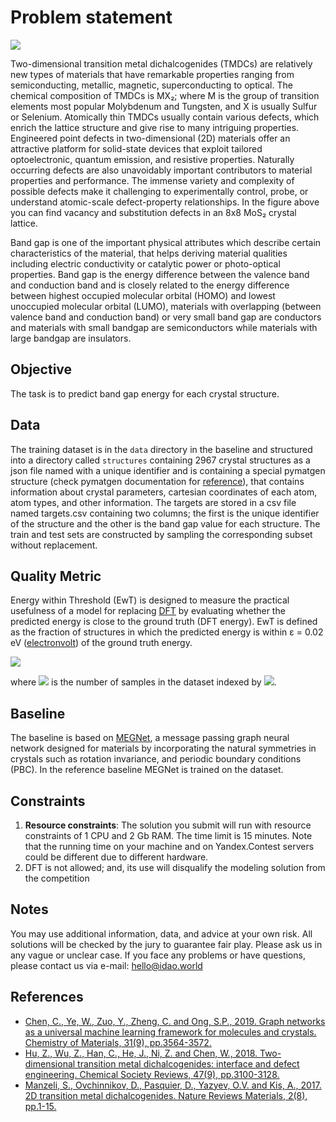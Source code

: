 # Problem statement
![](https://i.ibb.co/RzWkkmN/image.png)

Two-dimensional transition metal dichalcogenides (TMDCs) are relatively new types of materials that have remarkable properties ranging from semiconducting, metallic, magnetic, superconducting to optical. The chemical composition of TMDCs is MX₂; where M is the group of transition elements most popular Molybdenum and Tungsten, and X is usually Sulfur or Selenium. Atomically thin TMDCs usually contain various defects, which enrich the lattice structure and give rise to many intriguing properties. Engineered point defects in two-dimensional (2D) materials offer an attractive platform for solid-state devices that exploit tailored optoelectronic, quantum emission, and resistive properties. Naturally occurring defects are also unavoidably important contributors to material properties and performance. The immense variety and complexity of possible defects make it challenging to experimentally control, probe, or understand atomic-scale defect-property relationships. In the figure above you can find vacancy and substitution defects in an 8x8 MoS₂ crystal lattice.


Band gap is one of the important physical attributes which describe certain characteristics of the material, that helps deriving material qualities including electric conductivity or catalytic power or photo-optical properties. Band gap is the energy difference between the valence band and conduction band and is closely related to the energy difference between highest occupied molecular orbital (HOMO) and lowest unoccupied molecular orbital (LUMO), materials with overlapping (between valence band and conduction band) or very small band gap are conductors and materials with small bandgap are semiconductors while materials with large bandgap are insulators.

## Objective 
The task is to predict band gap energy for each crystal structure.

## Data
The training dataset is in the `data` directory in the baseline and structured into a directory called `structures` containing 2967 crystal structures as a json file named with a unique identifier and is containing a special pymatgen structure (check pymatgen documentation for [reference](https://pymatgen.org/index.html)), that contains information about crystal parameters, cartesian coordinates of each atom, atom types, and other information. The targets are stored in a csv file named targets.csv containing two columns; the first is the unique identifier of the structure and the other is the band gap value for each structure. The train and test sets are constructed by sampling the corresponding subset without replacement.

## Quality Metric
Energy within Threshold (EwT) is designed to measure the practical usefulness of a model for replacing [DFT](https://en.wikipedia.org/wiki/Discrete_Fourier_transform) by evaluating whether the predicted energy is close to the ground truth (DFT energy). EwT is defined as the fraction of structures in which the predicted energy is within ε = 0.02 eV ([electronvolt](https://en.wikipedia.org/wiki/Electronvolt)) of the ground truth energy. 

<img src="https://render.githubusercontent.com/render/math?math=\text{EwT} = \frac{1}{N}\sum_i \left| E_{\text{predicted},i} - E_{\text{DFT},i} \right| < \epsilon">

where <img src="https://render.githubusercontent.com/render/math?math=N"> is the number of samples in the dataset indexed by <img src="https://render.githubusercontent.com/render/math?math=i">.

## Baseline
The baseline is based on [MEGNet](https://arxiv.org/pdf/1812.05055.pdf), a message passing graph neural network designed for materials by incorporating the natural symmetries in crystals such as rotation invariance, and periodic boundary conditions (PBC). In the reference baseline MEGNet is trained on the dataset.

## Constraints
1. **Resource constraints**: The solution you submit will run with resource constraints of 1 CPU and 2 Gb RAM. The time limit is 15 minutes. Note that the running time on your machine and on Yandex.Contest servers could be different due to different hardware. 
1. DFT is not allowed; and, its use will disqualify the modeling solution from the competition

## Notes
You may use additional information, data, and advice at your own risk. All solutions will be checked by the jury to guarantee fair play. Please ask us in any vague or unclear case. If you face any problems or have questions, please contact us via e-mail: <a href = "mailto:hello@idao.world">hello@idao.world</a>

## References
* <a href="https://arxiv.org/pdf/1812.05055.pdf">Chen, C., Ye, W., Zuo, Y., Zheng, C. and Ong, S.P., 2019. Graph networks as a universal machine learning framework for molecules and crystals. Chemistry of Materials, 31(9), pp.3564-3572.</a>
* <a href="https://ir.nsfc.gov.cn//paperDownload/ZD5437990.pdf" target="_blank">Hu, Z., Wu, Z., Han, C., He, J., Ni, Z. and Chen, W., 2018. Two-dimensional transition metal dichalcogenides: interface and defect engineering. Chemical Society Reviews, 47(9), pp.3100-3128.</a>
* <a href="https://www.nature.com/articles/natrevmats201733" target="_blank">Manzeli, S., Ovchinnikov, D., Pasquier, D., Yazyev, O.V. and Kis, A., 2017. 2D transition metal dichalcogenides. Nature Reviews Materials, 2(8), pp.1-15.</a>
